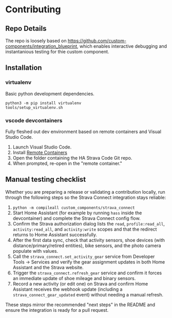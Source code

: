 # Contributing

## Repo Details

The repo is loosely based on
https://github.com/custom-components/integration_blueprint, which enables
interactive debugging and instantanious testing for thie custom component.

## Installation

### virtualenv

Basic python development dependencies.

```
python3 -m pip install virtualenv
tools/setup_virtualenv.sh
```

### vscode devcontainers

Fully fleshed out dev environment based on remote containers and Visual Studio Code.

1.  Launch Visual Studio Code.
1.  Install [Remote Containers](https://marketplace.visualstudio.com/items?itemName=ms-vscode-remote.remote-containers)
1.  Open the folder containing the HA Strava Code Git repo.
1.  When prompted, re-open in the "remote container."

## Manual testing checklist

Whether you are preparing a release or validating a contribution locally, run through the following steps so the
Strava Connect integration stays reliable:

1. `python -m compileall custom_components/strava_connect`
2. Start Home Assistant (for example by running `hass` inside the devcontainer) and complete the Strava Connect config flow.
3. Confirm the Strava authorization dialog lists the `read`, `profile:read_all`, `activity:read_all`, and `activity:write`
   scopes and that the redirect returns to Home Assistant successfully.
4. After the first data sync, check that activity sensors, shoe devices (with distance/primary/retired entities), bike sensors,
   and the photo camera populate with values.
5. Call the `strava_connect.set_activity_gear` service from Developer Tools → Services and verify the gear assignment updates in
   both Home Assistant and the Strava website.
6. Trigger the `strava_connect.refresh_gear` service and confirm it forces an immediate update of shoe mileage and binary
   sensors.
7. Record a new activity (or edit one) on Strava and confirm Home Assistant receives the webhook update (including a
   `strava_connect_gear_updated` event) without needing a manual refresh.

These steps mirror the recommended "next steps" in the README and ensure the integration is ready for a pull request.
